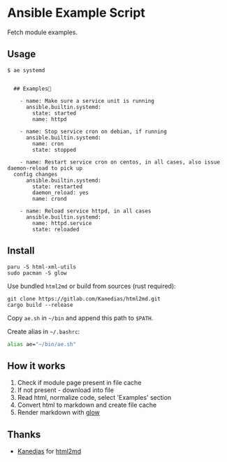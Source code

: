 # Ansible Example Script

Fetch module examples.

## Usage

```shell
$ ae systemd


  ## Examples

    - name: Make sure a service unit is running
      ansible.builtin.systemd:
        state: started
        name: httpd

    - name: Stop service cron on debian, if running
      ansible.builtin.systemd:
        name: cron
        state: stopped

    - name: Restart service cron on centos, in all cases, also issue daemon-reload to pick up
  config changes
      ansible.builtin.systemd:
        state: restarted
        daemon_reload: yes
        name: crond

    - name: Reload service httpd, in all cases
      ansible.builtin.systemd:
        name: httpd.service
        state: reloaded
```

## Install

```shell
paru -S html-xml-utils
sudo pacman -S glow
```

Use bundled `html2md` or build from sources (rust required):

```
git clone https://gitlab.com/Kanedias/html2md.git
cargo build --release
```

Copy `ae.sh` in `~/bin` and append this path to `$PATH`.

Create alias in `~/.bashrc`:

```bash
alias ae="~/bin/ae.sh"
```

## How it works

1. Check if module page present in file cache
2. If not present - download into file
3. Read html, normalize code, select 'Examples' section
4. Convert html to markdown and create file cache
5. Render markdown with [glow](https://github.com/charmbracelet/glow)

## Thanks

- [Kanedias](https://gitlab.com/Kanedias) for [html2md](https://gitlab.com/Kanedias/html2md)
